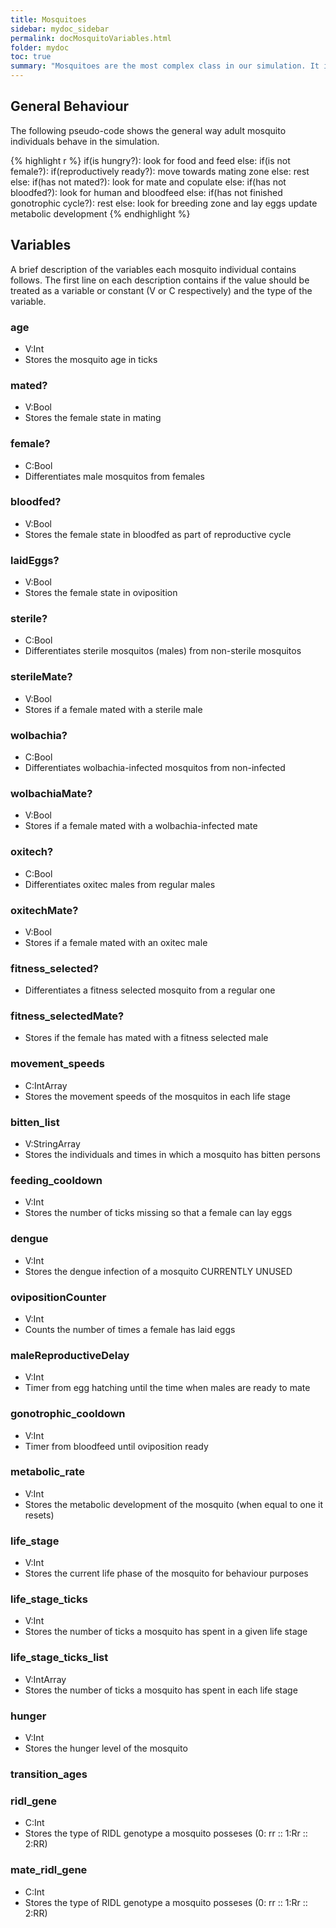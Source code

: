 ```yaml
---
title: Mosquitoes
sidebar: mydoc_sidebar
permalink: docMosquitoVariables.html
folder: mydoc
toc: true
summary: "Mosquitoes are the most complex class in our simulation. It is not difficult to envision why as they are the ones that transmit the diseases and because of that we payed special interest in the way their behaviours were modelled so that we could accomodate a wide array of biological and epidemiological scenarios."
---
```


## General Behaviour
The following pseudo-code shows the general way adult mosquito individuals behave in the simulation.

{% highlight r %}
if(is hungry?):
    look for food and feed
else:
    if(is not female?):
        if(reproductively ready?):
            move towards mating zone
        else:
            rest
    else:
        if(has not mated?):
            look for mate and copulate
        else:
            if(has not bloodfed?):
                look for human and bloodfeed
            else:
                if(has not finished gonotrophic cycle?):
                    rest
                else:
                    look for breeding zone and lay eggs
update metabolic development
{% endhighlight %}


## Variables

A brief description of the variables each mosquito individual contains follows. 
The first line on each description contains if the value should be treated as a variable or constant (V or C respectively) and the type of the variable.

### age
* V:Int 
* Stores the mosquito age in ticks

### mated?
* V:Bool
* Stores the female state in mating 

### female? 

* C:Bool
* Differentiates male mosquitos from females

### bloodfed?
* V:Bool
* Stores the female state in bloodfed as part of reproductive cycle

### laidEggs?
* V:Bool
* Stores the female state in oviposition

### sterile? 
* C:Bool
* Differentiates sterile mosquitos (males) from non-sterile mosquitos

### sterileMate? 
* V:Bool
* Stores if a female mated with a sterile male

### wolbachia?
* C:Bool
* Differentiates wolbachia-infected mosquitos from non-infected 

### wolbachiaMate?
* V:Bool
* Stores if a female mated with a wolbachia-infected mate

### oxitech?
* C:Bool
* Differentiates oxitec males from regular males

### oxitechMate?
* V:Bool
* Stores if a female mated with an oxitec male

### fitness_selected?
* Differentiates a fitness selected mosquito from a regular one

### fitness_selectedMate?
* Stores if the female has mated with a fitness selected male

### movement_speeds 
* C:IntArray
* Stores the movement speeds of the mosquitos in each life stage

### bitten_list
* V:StringArray
* Stores the individuals and times in which a mosquito has bitten persons

### feeding_cooldown 
* V:Int
* Stores the number of ticks missing so that a female can lay eggs

### dengue 
* V:Int
* Stores the dengue infection of a mosquito CURRENTLY UNUSED

### ovipositionCounter
* V:Int
* Counts the number of times a female has laid eggs

### maleReproductiveDelay 
* V:Int
* Timer from egg hatching until the time when males are ready to mate

### gonotrophic_cooldown 
* V:Int
* Timer from bloodfeed until oviposition ready

### metabolic_rate 
* V:Int
* Stores the metabolic development of the mosquito (when equal to one it resets)

### life_stage 
* V:Int
* Stores the current life phase of the mosquito for behaviour purposes

### life_stage_ticks
* V:Int
* Stores the number of ticks a mosquito has spent in a given life stage 

### life_stage_ticks_list 
* V:IntArray
* Stores the number of ticks a mosquito has spent in each life stage

### hunger 
* V:Int
* Stores the hunger level of the mosquito

### transition_ages

### ridl_gene 
* C:Int
* Stores the type of RIDL genotype a mosquito posseses (0: rr :: 1:Rr :: 2:RR)

### mate_ridl_gene 
* C:Int
* Stores the type of RIDL genotype a mosquito posseses (0: rr :: 1:Rr :: 2:RR)
